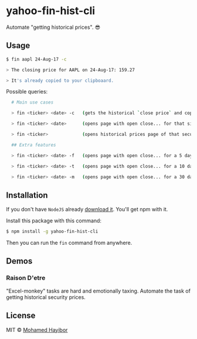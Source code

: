 # yahoo-fin-hist-cli

Automate "getting historical prices". :sunglasses:

## Usage

```sh
$ fin aapl 24-Aug-17 -c

> The closing price for AAPL on 24-Aug-17: 159.27

> It's already copied to your clipboaard.
```

Possible queries:

```sh
  # Main use cases

  > fin <ticker> <date> -c   (gets the historical `close price` and copies it to the clipboard)

  > fin <ticker> <date>      (opens page with open close... for that single day)

  > fin <ticker>             (opens historical prices page of that security)

  ## Extra features

  > fin <ticker> <date> -f   (opens page with open close... for a 5 days range)

  > fin <ticker> <date> -t   (opens page with open close... for a 10 days range)

  > fin <ticker> <date> -m   (opens page with open close... for a 30 days range)

```

## Installation

If you don't have `NodeJS` already [download it](https://nodejs.org/en/download/). You'll get npm with it.

Install this package with this command:
```sh
$ npm install -g yahoo-fin-hist-cli
```

Then you can run the `fin` command from anywhere.

## Demos
[](..gif)

### Raison D'etre

"Excel-monkey" tasks are hard and emotionally taxing. Automate the task of getting historical security prices.

## License
MIT © [Mohamed Hayibor](http://github.com/mohamedhayibor)